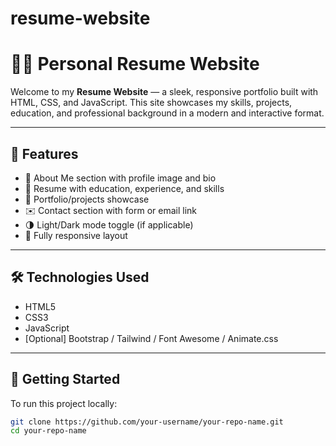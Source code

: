 # resume-website
# 🧑‍💼 Personal Resume Website

Welcome to my **Resume Website** — a sleek, responsive portfolio built with HTML, CSS, and JavaScript. This site showcases my skills, projects, education, and professional background in a modern and interactive format.

---
## 📁 Features

- 🧑 About Me section with profile image and bio
- 💼 Resume with education, experience, and skills
- 📂 Portfolio/projects showcase
- ✉️ Contact section with form or email link
- 🌗 Light/Dark mode toggle (if applicable)
- 📱 Fully responsive layout

---

## 🛠️ Technologies Used

- HTML5
- CSS3
- JavaScript
- [Optional] Bootstrap / Tailwind / Font Awesome / Animate.css

---

## 🚀 Getting Started

To run this project locally:

```bash
git clone https://github.com/your-username/your-repo-name.git
cd your-repo-name
